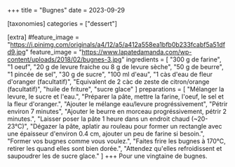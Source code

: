 +++
title = "Bugnes"
date = 2023-09-29

[taxonomies]
categories = ["dessert"]

[extra]
#feature_image = "https://i.pinimg.com/originals/a4/12/a5/a412a558ea1bfb0b233fcabf5a51dfd9.jpg"
feature_image = "https://www.lapatedamanda.com/wp-content/uploads/2018/02/bugnes-3.jpg"
ingredients = [
  "300 g de farine",
  "1 oeuf",
  "20 g de levure fraiche ou 8 g de levure sèche",
  "50 g de beurre",
  "1 pincée de sel",
  "30 g de sucre",
  "100 ml d'eau",
  "1 càs d'eau de fleur d'oranger (facultatif)",
  "Equivalent de 2 càc de zeste de citron/orange (facultatif)",
  "huile de friture",
  "sucre glace"
]
preparations = [
  "Mélanger la levure, le sucre et l'eau.",
  "Préparer la pâte, mettre la farine, l'oeuf, le sel et la fleur d'oranger.",
  "Ajouter le mélange eau/levure progréssivement",
  "Pétrir environ 7 minutes",
  "Ajouter le beurre en morceau progréssivement, pétrir 2 minutes.",
  "Laisser poser la pâte 1 heure dans un endroit chaud (~20-23°C)",
  "Dégazer la pâte, aplatir au rouleau pour former un rectangle avec une épaisseur d'environ 0.4 cm, ajouter un peu de farine si besoin.",
  "Former vos bugnes comme vous voulez.",
  "Faites frire les bugnes à 170°C, retirer les quand elles sont bien dorée.",
  "Attendez qu'elles refroidissent et saupoudrer les de sucre glace."
]
+++
Pour une vingtaine de bugnes.


